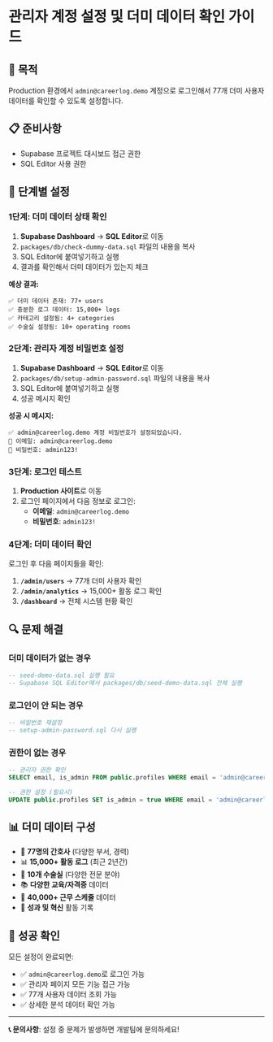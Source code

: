 # 관리자 계정 설정 및 더미 데이터 확인 가이드

## 🎯 목적
Production 환경에서 `admin@careerlog.demo` 계정으로 로그인해서 77개 더미 사용자 데이터를 확인할 수 있도록 설정합니다.

## 📋 준비사항
- Supabase 프로젝트 대시보드 접근 권한
- SQL Editor 사용 권한

## 🔧 단계별 설정

### 1단계: 더미 데이터 상태 확인

1. **Supabase Dashboard** → **SQL Editor**로 이동
2. `packages/db/check-dummy-data.sql` 파일의 내용을 복사
3. SQL Editor에 붙여넣기하고 실행
4. 결과를 확인해서 더미 데이터가 있는지 체크

**예상 결과:**
```
✅ 더미 데이터 존재: 77+ users
✅ 충분한 로그 데이터: 15,000+ logs  
✅ 카테고리 설정됨: 4+ categories
✅ 수술실 설정됨: 10+ operating rooms
```

### 2단계: 관리자 계정 비밀번호 설정

1. **Supabase Dashboard** → **SQL Editor**로 이동
2. `packages/db/setup-admin-password.sql` 파일의 내용을 복사
3. SQL Editor에 붙여넣기하고 실행
4. 성공 메시지 확인

**성공 시 메시지:**
```
✅ admin@careerlog.demo 계정 비밀번호가 설정되었습니다.
📧 이메일: admin@careerlog.demo
🔑 비밀번호: admin123!
```

### 3단계: 로그인 테스트

1. **Production 사이트**로 이동
2. 로그인 페이지에서 다음 정보로 로그인:
   - **이메일**: `admin@careerlog.demo`
   - **비밀번호**: `admin123!`

### 4단계: 더미 데이터 확인

로그인 후 다음 페이지들을 확인:

1. **`/admin/users`** → 77개 더미 사용자 확인
2. **`/admin/analytics`** → 15,000+ 활동 로그 확인
3. **`/dashboard`** → 전체 시스템 현황 확인

## 🔍 문제 해결

### 더미 데이터가 없는 경우
```sql
-- seed-demo-data.sql 실행 필요
-- Supabase SQL Editor에서 packages/db/seed-demo-data.sql 전체 실행
```

### 로그인이 안 되는 경우
```sql
-- 비밀번호 재설정
-- setup-admin-password.sql 다시 실행
```

### 권한이 없는 경우
```sql
-- 관리자 권한 확인
SELECT email, is_admin FROM public.profiles WHERE email = 'admin@careerlog.demo';

-- 권한 설정 (필요시)
UPDATE public.profiles SET is_admin = true WHERE email = 'admin@careerlog.demo';
```

## 📊 더미 데이터 구성

- 👥 **77명의 간호사** (다양한 부서, 경력)
- 📊 **15,000+ 활동 로그** (최근 2년간)
- 🏥 **10개 수술실** (다양한 전문 분야)
- 📚 **다양한 교육/자격증** 데이터
- 📅 **40,000+ 근무 스케줄** 데이터
- 🎯 **성과 및 혁신** 활동 기록

## 🎉 성공 확인

모든 설정이 완료되면:
- ✅ `admin@careerlog.demo`로 로그인 가능
- ✅ 관리자 페이지 모든 기능 접근 가능  
- ✅ 77개 사용자 데이터 조회 가능
- ✅ 상세한 분석 데이터 확인 가능

---

**📞 문의사항**: 설정 중 문제가 발생하면 개발팀에 문의하세요! 